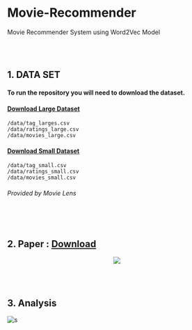 # Movie-Recommender

Movie Recommender System using Word2Vec Model

<br>
<br>
    
## 1. DATA SET 

#### To run the repository you will need to download the dataset.

#### [Download Large Dataset](http://files.grouplens.org/datasets/movielens/ml-latest.zip)

    /data/tag_larges.csv
    /data/ratings_large.csv
    /data/movies_large.csv

#### [Download Small Dataset](http://files.grouplens.org/datasets/movielens/ml-latest-small.zip)

    /data/tag_small.csv
    /data/ratings_small.csv
    /data/movies_small.csv
 
###### *Provided by Movie Lens*
<br>
<br>

## 2. Paper : [Download](https://github.com/gusdnd852/Movie-Recommender/blob/master/Collaborative%20filtering%20based%20on%20Word2Vec.docx?raw=true)

<p align="center">     
<img src="https://user-images.githubusercontent.com/38183241/50212612-c8db5e00-03be-11e9-913b-2fcb2a6bfa94.png">
</p>


<br>
<br>

## 3. Analysis 

![s](https://user-images.githubusercontent.com/38183241/51345558-b1d37d00-1ade-11e9-84ec-e5a7b266a631.png)
